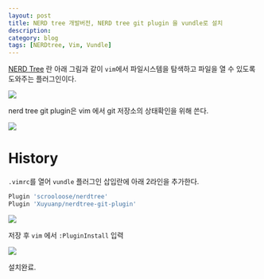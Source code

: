 ```yaml
---
layout: post
title: NERD tree 개발버전, NERD tree git plugin 을 vundle로 설치
description:
category: blog
tags: [NERDtree, Vim, Vundle]
---
```


[NERD Tree](http://www.vim.org/scripts/script.php?script_id=1658) 란 아래 그림과 같이 `vim`에서 파일시스템을 탐색하고 파일을 열 수 있도록 도와주는 플러그인이다.

![](https://2.bp.blogspot.com/-pHgUOdoCZSo/WG8wSHSt_9I/AAAAAAAAAqU/ZBV2WQPN1t8zqTjsRw7IGP_HVaOpbeDbACLcB/s700/2862367534_53cd90855e_o.gif)

nerd tree git plugin은 vim 에서 git 저장소의 상태확인을 위해 쓴다.

![](https://4.bp.blogspot.com/-s4ZwVlfDR5E/WG80qtmbDVI/AAAAAAAAArE/flNXwROuSSoSoddiLlktyldBEKMxuXzMwCLcB/s700/687474703a2f2f692e696d6775722e636f6d2f6a534377476a552e6769663f31.gif)

# History

`.vimrc`를 열어 `vundle` 플러그인 삽입란에 아래 2라인을 추가한다.

```bash
Plugin 'scrooloose/nerdtree'
Plugin 'Xuyuanp/nerdtree-git-plugin'
```

![](https://2.bp.blogspot.com/-ZRfFHB6gcxU/WG81bmrj-oI/AAAAAAAAArI/2_jZCvpgsJQZgFSx4_z8Qvx2dmPjDG3BwCLcB/s700/%25EC%25BA%25A1%25EC%25B2%2598.PNG)

저장 후 `vim` 에서 `:PluginInstall` 입력

![](https://1.bp.blogspot.com/-8Ikzyvh-uSs/WG82MLbQC3I/AAAAAAAAArY/bfy3jmH5Vdc2bu5DvccK_MLN_PR4MFg0gCLcB/s700/%25EC%25BA%25A1%25EC%25B2%2598.PNG)

설치완료.
